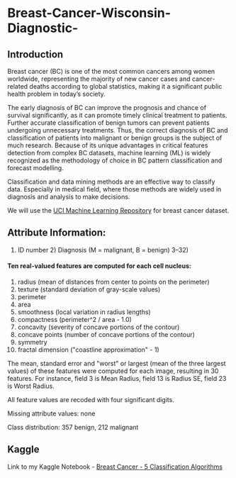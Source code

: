 # Breast-Cancer-Wisconsin-Diagnostic-

## Introduction
Breast cancer (BC) is one of the most common cancers among women worldwide, representing the majority of new cancer cases and cancer-related deaths according to global statistics, making it a significant public health problem in today’s society.


The early diagnosis of BC can improve the prognosis and chance of survival significantly, as it can promote timely clinical treatment to patients. Further accurate classification of benign tumors can prevent patients undergoing unnecessary treatments. Thus, the correct diagnosis of BC and classification of patients into malignant or benign groups is the subject of much research. Because of its unique advantages in critical features detection from complex BC datasets, machine learning (ML) is widely recognized as the methodology of choice in BC pattern classification and forecast modelling.


Classification and data mining methods are an effective way to classify data. Especially in medical field, where those methods are widely used in diagnosis and analysis to make decisions.

We will use the [UCI Machine Learning Repository](http://archive.ics.uci.edu/ml/datasets/breast+cancer+wisconsin+%28diagnostic%29) for breast cancer dataset.

## Attribute Information:

1) ID number 2) Diagnosis (M = malignant, B = benign) 3–32)
#### Ten real-valued features are computed for each cell nucleus:

1. radius (mean of distances from center to points on the perimeter) 
2. texture (standard deviation of gray-scale values) 
3. perimeter 
4. area 
5. smoothness (local variation in radius lengths) 
6. compactness (perimeter^2 / area - 1.0) 
7. concavity (severity of concave portions of the contour) 
8. concave points (number of concave portions of the contour) 
8. symmetry 
10. fractal dimension ("coastline approximation" - 1)

The mean, standard error and "worst" or largest (mean of the three largest values) of these features were computed for each image, resulting in 30 features. For instance, field 3 is Mean Radius, field 13 is Radius SE, field 23 is Worst Radius.

All feature values are recoded with four significant digits.

Missing attribute values: none

Class distribution: 357 benign, 212 malignant

## Kaggle

Link to my Kaggle Notebook - [Breast Cancer - 5 Classification Algorithms](https://www.kaggle.com/kishan0725/breast-cancer-5-classification-algorithms)
